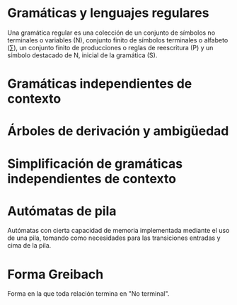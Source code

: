 # Gramáticas y lenguajes regulares
Una gramática regular es una colección de un conjunto de símbolos no terminales o variables (N), conjunto finito de símbolos terminales o alfabeto ($\sum$), un conjunto finito de producciones o reglas de reescritura (P) y un símbolo destacado de N, inicial de la gramática (S).
# Gramáticas independientes de contexto
# Árboles de derivación y ambigüedad
# Simplificación de gramáticas independientes de contexto
# Autómatas de pila
Autómatas con cierta capacidad de memoria implementada mediante el  uso de una pila, tomando como necesidades para las transiciones entradas y cima de la pila.
# Forma Greibach
Forma en la que toda relación termina en "No terminal".